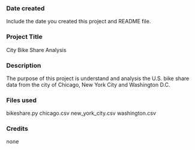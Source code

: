 ### Date created
Include the date you created this project and README file.

### Project Title
City Bike Share Analysis

### Description
The purpose of this project is understand and analysis the U.S. bike share data from the city of Chicago, New York City and Washington D.C.

### Files used
bikeshare.py
chicago.csv
new_york_city.csv
washington.csv

### Credits
none
